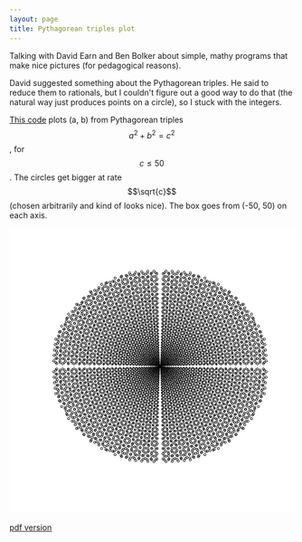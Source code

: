 ```yaml
---
layout: page
title: Pythagorean triples plot
---
```


Talking with David Earn and Ben Bolker about simple, mathy programs that make nice pictures (for pedagogical reasons).

David suggested something about the Pythagorean triples. He said to reduce them to rationals, but I couldn't figure out a good way to do that (the natural way just produces points on a circle), so I stuck with the integers.

[This code](pythagoras.R) plots (a, b) from Pythagorean triples $$a^2+b^2=c^2$$, for $$c\leq50$$. The circles get bigger at rate $$\sqrt{c}$$ (chosen arbitrarily and kind of looks nice). The box goes from (-50, 50) on each axis.

![Plot of points from Pythagorean triples](git_push/pythagoras.Rout.png)

[pdf version](git_push/pythagoras.Rout.pdf)
